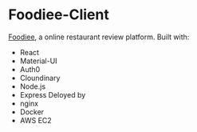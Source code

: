 # Foodiee-Client
[Foodiee](https://foodiee.online/), a online restaurant review platform.
Built with:
* React
* Material-UI
* Auth0
* Cloundinary
* Node.js
* Express
Deloyed by
* nginx
* Docker
* AWS EC2
